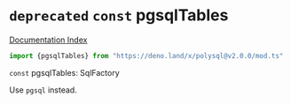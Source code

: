 # `deprecated` `const` pgsqlTables

[Documentation Index](../README.md)

```ts
import {pgsqlTables} from "https://deno.land/x/polysql@v2.0.0/mod.ts"
```

`const` pgsqlTables: SqlFactory

Use `pgsql` instead.

